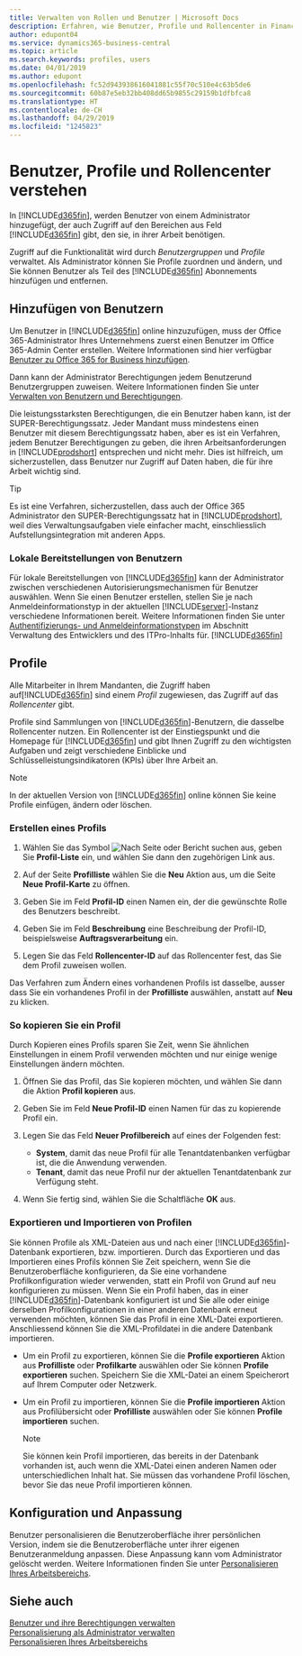 ```yaml
---
title: Verwalten von Rollen und Benutzer | Microsoft Docs
description: Erfahren, wie Benutzer, Profile und Rollencenter in Finance and Operations, Business Central verwaltet werden.
author: edupont04
ms.service: dynamics365-business-central
ms.topic: article
ms.search.keywords: profiles, users
ms.date: 04/01/2019
ms.author: edupont
ms.openlocfilehash: fc52d943938616041881c55f70c510e4c63b5de6
ms.sourcegitcommit: 60b87e5eb32bb408dd65b9855c29159b1dfbfca8
ms.translationtype: HT
ms.contentlocale: de-CH
ms.lasthandoff: 04/29/2019
ms.locfileid: "1245823"
---
```

# <a name="understanding-users-profiles-and-role-centers"></a>Benutzer, Profile und Rollencenter verstehen

In [!INCLUDE[d365fin](includes/d365fin_md.md)], werden Benutzer von einem Administrator hinzugefügt, der auch Zugriff auf den Bereichen aus Feld [!INCLUDE[d365fin](includes/d365fin_md.md)] gibt, den sie, in ihrer Arbeit benötigen.  

Zugriff auf die Funktionalität wird durch *Benutzergruppen* und *Profile* verwaltet. Als Administrator können Sie Profile zuordnen und ändern, und Sie können Benutzer als Teil des [!INCLUDE[d365fin](includes/d365fin_md.md)] Abonnements hinzufügen und  entfernen.  

## <a name="adding-users"></a>Hinzufügen von Benutzern

Um Benutzer in [!INCLUDE[d365fin](includes/d365fin_md.md)] online hinzuzufügen, muss der Office 365-Administrator Ihres Unternehmens zuerst einen Benutzer im Office 365-Admin Center erstellen. Weitere Informationen sind hier verfügbar [Benutzer zu Office 365 for Business hinzufügen](https://aka.ms/CreateOffice365Users).

Dann kann der Administrator Berechtigungen jedem Benutzerund Benutzergruppen zuweisen. Weitere Informationen finden Sie unter [Verwalten von Benutzern und Berechtigungen](ui-how-users-permissions.md).  

Die leistungsstarksten Berechtigungen, die ein Benutzer haben kann, ist der SUPER-Berechtigungssatz. Jeder Mandant muss mindestens einen Benutzer mit diesem Berechtigungssatz haben, aber es ist ein Verfahren, jedem Benutzer Berechtigungen zu geben, die ihren Arbeitsanforderungen in [!INCLUDE[prodshort](includes/prodshort.md)] entsprechen und nicht mehr. Dies ist hilfreich, um sicherzustellen, dass Benutzer nur Zugriff auf Daten haben, die für ihre Arbeit wichtig sind.  

> [!TIP]
> Es ist eine Verfahren, sicherzustellen, dass auch der Office 365 Administrator den SUPER-Berechtigungssatz hat in [!INCLUDE[prodshort](includes/prodshort.md)], weil dies Verwaltungsaufgaben viele einfacher macht, einschliesslich Aufstellungsintegration mit anderen Apps.

### <a name="users-of-on-premises-deployments"></a>Lokale Bereitstellungen von Benutzern

Für lokale Bereitstellungen von [!INCLUDE[d365fin](includes/d365fin_md.md)] kann der Administrator zwischen verschiedenen Autorisierungsmechanismen für Benutzer auswählen. Wenn Sie einen Benutzer erstellen, stellen Sie je nach Anmeldeinformationstyp in der aktuellen [!INCLUDE[server](includes/server.md)]-Instanz verschiedene Informationen bereit. Weitere Informationen finden Sie unter [Authentifizierungs- und Anmeldeinformationstypen](/dynamics365/business-central/dev-itpro/administration/users-credential-types) im Abschnitt Verwaltung des Entwicklers und des ITPro-Inhalts für. [!INCLUDE[d365fin](includes/d365fin_md.md)]  

## <a name="profiles"></a>Profile

Alle Mitarbeiter in Ihrem Mandanten, die Zugriff haben auf[!INCLUDE[d365fin](includes/d365fin_md.md)] sind einem *Profil* zugewiesen, das Zugriff  auf das *Rollencenter* gibt.

Profile sind Sammlungen von [!INCLUDE[d365fin](includes/d365fin_md.md)]-Benutzern, die dasselbe Rollencenter nutzen. Ein Rollencenter ist der Einstiegspunkt und die Homepage für [!INCLUDE[d365fin](includes/d365fin_md.md)] und gibt Ihnen Zugriff zu den wichtigsten Aufgaben und zeigt verschiedene Einblicke und Schlüsselleistungsindikatoren (KPIs) über Ihre Arbeit an.  

> [!NOTE]  
>  In der aktuellen Version von [!INCLUDE[d365fin](includes/d365fin_md.md)] online können Sie keine Profile einfügen, ändern oder löschen.  

### <a name="CreateProfile"></a>Erstellen eines Profils

1.  Wählen Sie das Symbol ![Nach Seite oder Bericht suchen](media/ui-search/search_small.png "Nach Seite oder Bericht suchen") aus, geben Sie **Profil-Liste** ein, und wählen Sie dann den zugehörigen Link aus.  

2.  Auf der Seite **Profilliste** wählen Sie die **Neu** Aktion aus, um die Seite **Neue Profil-Karte** zu öffnen.  

3.  Geben Sie im Feld **Profil-ID** einen Namen ein, der die gewünschte Rolle des Benutzers beschreibt.  

4.  Geben Sie im Feld **Beschreibung** eine Beschreibung der Profil-ID, beispielsweise **Auftragsverarbeitung** ein.  

5.  Legen Sie das Feld **Rollencenter-ID** auf das Rollencenter fest, das Sie dem Profil zuweisen wollen.  

Das Verfahren zum Ändern eines vorhandenen Profils ist dasselbe, ausser dass Sie ein vorhandenes Profil in der **Profilliste** auswählen, anstatt auf **Neu** zu klicken.  


### <a name="copy-a-profile"></a>So kopieren Sie ein Profil
Durch Kopieren eines Profils sparen Sie Zeit, wenn Sie ähnlichen Einstellungen in einem Profil verwenden möchten und nur einige wenige Einstellungen ändern möchten.

1.  Öffnen Sie das Profil, das Sie kopieren möchten, und wählen Sie dann die Aktion **Profil kopieren** aus.

2.  Geben Sie im Feld **Neue Profil-ID** einen Namen für das zu kopierende Profil ein.

3.  Legen Sie das Feld **Neuer Profilbereich** auf eines der Folgenden fest:

    - **System**, damit das neue Profil für alle Tenantdatenbanken verfügbar ist, die die Anwendung verwenden.
    - **Tenant**, damit das neue Profil nur der aktuellen Tenantdatenbank zur Verfügung steht.
4. Wenn Sie fertig sind, wählen Sie die Schaltfläche **OK** aus.

### <a name="ExportImportProfile"></a>Exportieren und Importieren von Profilen

Sie können Profile als XML-Dateien aus und nach einer [!INCLUDE[d365fin](includes/d365fin_md.md)]-Datenbank exportieren, bzw. importieren. Durch das Exportieren und das Importieren eines Profils können Sie Zeit speichern, wenn Sie die Benutzeroberfläche konfigurieren, da Sie eine vorhandene Profilkonfiguration wieder verwenden, statt ein Profil von Grund auf neu konfigurieren zu müssen. Wenn Sie ein Profil haben, das in einer [!INCLUDE[d365fin](includes/d365fin_md.md)]-Datenbank konfiguriert ist und Sie alle oder einige derselben Profilkonfigurationen in einer anderen Datenbank erneut verwenden möchten, können Sie das Profil in eine XML-Datei exportieren. Anschliessend können Sie die XML-Profildatei in die andere Datenbank importieren.

-   Um ein Profil zu exportieren, können Sie die **Profile exportieren** Aktion aus **Profilliste** oder **Profilkarte** auswählen oder Sie können **Profile exportieren** suchen. Speichern Sie die XML-Datei an einem Speicherort auf Ihrem Computer oder Netzwerk.

-   Um ein Profil zu importieren, können Sie die **Profile importieren** Aktion aus Profilübersicht oder **Profilliste** auswählen oder Sie können **Profile importieren** suchen. 

    > [!NOTE]  
    >  Sie können kein Profil importieren, das bereits in der Datenbank vorhanden ist, auch wenn die XML-Datei einen anderen Namen oder unterschiedlichen Inhalt hat. Sie müssen das vorhandene Profil löschen, bevor Sie das neue Profil importieren können.


## <a name="configuration-and-personalization"></a>Konfiguration und Anpassung
<!--The concept of UI customization in [!INCLUDE[d365fin](includes/d365fin_md.md)] is divided in two:  

-   Configuration, performed by the administrator  

-   Personalization, performed by users  

The administrator configures the user interface for multiple users by customizing the user interface for a profile that the users are assigned to.  -->

Benutzer personalisieren die Benutzeroberfläche ihrer persönlichen Version, indem sie die Benutzeroberfläche unter ihrer eigenen Benutzeranmeldung anpassen. Diese Anpassung kann vom Administrator gelöscht werden. Weitere Informationen finden Sie unter [Personalisieren Ihres Arbeitsbereichs](ui-personalization-user.md).  

## <a name="see-also"></a>Siehe auch  
[Benutzer und ihre Berechtigungen verwalten](ui-how-users-permissions.md)  
[Personalisierung als Administrator verwalten](ui-personalization-manage.md)  
[Personalisieren Ihres Arbeitsbereichs](ui-personalization-user.md)  
